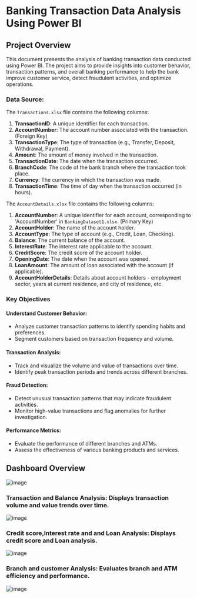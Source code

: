 # Banking Transaction Data Analysis Using Power BI

## Project Overview

This document presents the analysis of banking transaction data conducted using Power BI. The project aims to provide insights into customer behavior, transaction patterns, and overall banking performance to help the bank improve customer service, detect fraudulent activities, and optimize operations.

### Data Source:

The `Transactions.xlsx` file contains the following columns:

1. **TransactionID**: A unique identifier for each transaction.
2. **AccountNumber**: The account number associated with the transaction. (Foreign Key)
3. **TransactionType**: The type of transaction (e.g., Transfer, Deposit, Withdrawal, Payment).
4. **Amount**: The amount of money involved in the transaction.
5. **TransactionDate**: The date when the transaction occurred.
6. **BranchCode**: The code of the bank branch where the transaction took place.
7. **Currency**: The currency in which the transaction was made.
8. **TransactionTime**: The time of day when the transaction occurred (in hours).

The `AccountDetails.xlsx` file contains the following columns:

1. **AccountNumber**: A unique identifier for each account, corresponding to 'AccountNumber' in `BankingDataset1.xlsx`. (Primary Key)
2. **AccountHolder**: The name of the account holder.
3. **AccountType**: The type of account (e.g., Credit, Loan, Checking).
4. **Balance**: The current balance of the account.
5. **InterestRate**: The interest rate applicable to the account.
6. **CreditScore**: The credit score of the account holder.
7. **OpeningDate**: The date when the account was opened.
8. **LoanAmount**: The amount of loan associated with the account (if applicable).
9. **AccountHolderDetails**: Details about account holders - employment sector, years at current residence, and city of residence, etc.

### Key Objectives
#### Understand Customer Behavior:
- Analyze customer transaction patterns to identify spending habits and preferences.
- Segment customers based on transaction frequency and volume.

#### Transaction Analysis:
- Track and visualize the volume and value of transactions over time.
- Identify peak transaction periods and trends across different branches.

#### Fraud Detection:
- Detect unusual transaction patterns that may indicate fraudulent activities.
- Monitor high-value transactions and flag anomalies for further investigation.

#### Performance Metrics:
- Evaluate the performance of different branches and ATMs.
- Assess the effectiveness of various banking products and services.



## **Dashboard Overview**
![image](https://github.com/ANDUGULA-SAI-KIRAN/PowerBI_Dashboard_on_Financial_Insights_in_Banking_Data/assets/143734802/402d3725-964a-4b84-b093-b3d4010569ad)

### **Transaction and Balance Analysis: Displays transaction volume and value trends over time.**

![image](https://github.com/ANDUGULA-SAI-KIRAN/PowerBI_Dashboard_on_Financial_Insights_in_Banking_Data/assets/143734802/ee1f115a-8177-4239-ade0-0401fc061067)

### **Credit score,Interest rate and and Loan Analysis: Displays credit score and Loan analysis.**

![image](https://github.com/ANDUGULA-SAI-KIRAN/PowerBI_Dashboard_on_Financial_Insights_in_Banking_Data/assets/143734802/6df57140-5c15-4479-9575-b993bf220b0c)

### **Branch and customer Analysis: Evaluates branch and ATM efficiency and performance.**

![image](https://github.com/ANDUGULA-SAI-KIRAN/PowerBI_Dashboard_on_Financial_Insights_in_Banking_Data/assets/143734802/01d2f76a-0a62-4188-96bf-6d5cbb40c0ae)


